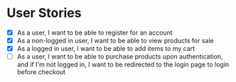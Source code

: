 # User Stories

- [x] As a user, I want to be able to register for an account
- [x] As a non-logged in user, I want to be able to view products for sale
- [x] As a logged in user, I want to be able to add items to my cart
- [ ] As a user, I want to be able to purchase products upon authentication, and if I'm not logged in, I want to be redirected to the login page to login before checkout
